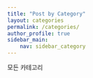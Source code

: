 ```yaml
---
title: "Post by Category"
layout: categories
permalink: /categories/
author_profile: true
sidebar_main:
    nav: sidebar_category
---
```


모든 카테고리